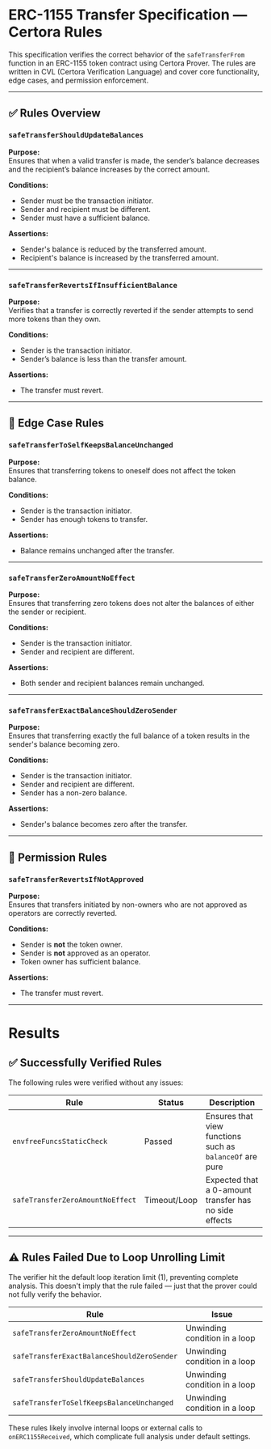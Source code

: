 # ERC-1155 Transfer Specification — Certora Rules

This specification verifies the correct behavior of the `safeTransferFrom` function in an ERC-1155 token contract using Certora Prover. The rules are written in CVL (Certora Verification Language) and cover core functionality, edge cases, and permission enforcement.

---

## ✅ Rules Overview

### `safeTransferShouldUpdateBalances`

**Purpose:**  
Ensures that when a valid transfer is made, the sender’s balance decreases and the recipient’s balance increases by the correct amount.

**Conditions:**
- Sender must be the transaction initiator.
- Sender and recipient must be different.
- Sender must have a sufficient balance.

**Assertions:**
- Sender's balance is reduced by the transferred amount.
- Recipient's balance is increased by the transferred amount.

---

### `safeTransferRevertsIfInsufficientBalance`

**Purpose:**  
Verifies that a transfer is correctly reverted if the sender attempts to send more tokens than they own.

**Conditions:**
- Sender is the transaction initiator.
- Sender’s balance is less than the transfer amount.

**Assertions:**
- The transfer must revert.

---

## 🧪 Edge Case Rules

### `safeTransferToSelfKeepsBalanceUnchanged`

**Purpose:**  
Ensures that transferring tokens to oneself does not affect the token balance.

**Conditions:**
- Sender is the transaction initiator.
- Sender has enough tokens to transfer.

**Assertions:**
- Balance remains unchanged after the transfer.

---

### `safeTransferZeroAmountNoEffect`

**Purpose:**  
Ensures that transferring zero tokens does not alter the balances of either the sender or recipient.

**Conditions:**
- Sender is the transaction initiator.
- Sender and recipient are different.

**Assertions:**
- Both sender and recipient balances remain unchanged.

---

### `safeTransferExactBalanceShouldZeroSender`

**Purpose:**  
Ensures that transferring exactly the full balance of a token results in the sender's balance becoming zero.

**Conditions:**
- Sender is the transaction initiator.
- Sender and recipient are different.
- Sender has a non-zero balance.

**Assertions:**
- Sender's balance becomes zero after the transfer.

---

## 🔐 Permission Rules

### `safeTransferRevertsIfNotApproved`

**Purpose:**  
Ensures that transfers initiated by non-owners who are not approved as operators are correctly reverted.

**Conditions:**
- Sender is **not** the token owner.
- Sender is **not** approved as an operator.
- Token owner has sufficient balance.

**Assertions:**
- The transfer must revert.

---

# Results

## ✅ Successfully Verified Rules

The following rules were verified without any issues:

| Rule                          | Status  | Description                                                      |
|------------------------------|---------|------------------------------------------------------------------|
| `envfreeFuncsStaticCheck`    | Passed  | Ensures that view functions such as `balanceOf` are pure         |
| `safeTransferZeroAmountNoEffect` | Timeout/Loop | Expected that a 0-amount transfer has no side effects       |

---

## ⚠️ Rules Failed Due to Loop Unrolling Limit

The verifier hit the default loop iteration limit (1), preventing complete analysis. This doesn't imply that the rule failed — just that the prover could not fully verify the behavior.

| Rule                                     | Issue                          |
|------------------------------------------|--------------------------------|
| `safeTransferZeroAmountNoEffect`         | Unwinding condition in a loop  |
| `safeTransferExactBalanceShouldZeroSender` | Unwinding condition in a loop |
| `safeTransferShouldUpdateBalances`       | Unwinding condition in a loop  |
| `safeTransferToSelfKeepsBalanceUnchanged`| Unwinding condition in a loop  |

These rules likely involve internal loops or external calls to `onERC1155Received`, which complicate full analysis under default settings.


